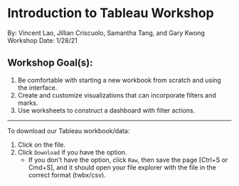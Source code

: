 # Introduction to Tableau Workshop
By: Vincent Lao, Jillian Criscuolo, Samantha Tang, and Gary Kwong
Workshop Date: 1/28/21

## Workshop Goal(s): 
1. Be comfortable with starting a new workbook from scratch and using the interface.
2. Create and customize visualizations that can incorporate filters and marks.
3. Use worksheets to construct a dashboard with filter actions.

---
To download our Tableau workbook/data:
1. Click on the file.
2. Click `Download` if you have the option. 
    - If you don't have the option, click `Raw`, then save the page [Ctrl+S or Cmd+S], and it should open your file explorer with the file in the correct format (twbx/csv).
